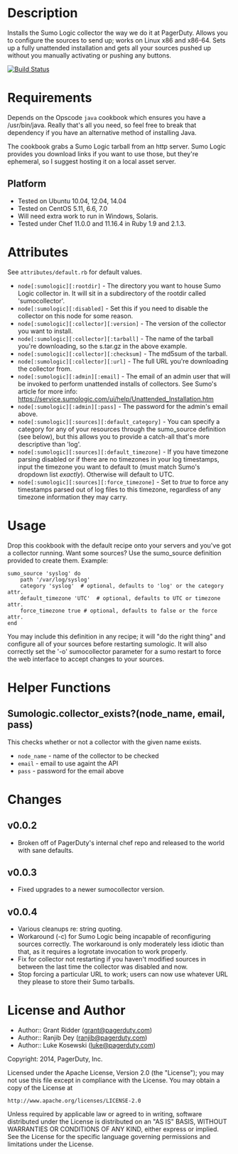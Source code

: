 Description
===========

Installs the Sumo Logic collector the way we do it at PagerDuty.  Allows you to
configure the sources to send up; works on Linux x86 and x86-64.  Sets up a
fully unattended installation and gets all your sources pushed up without you
manually activating or pushing any buttons.

[![Build Status](https://travis-ci.org/PagerDuty/chef-sumologic.svg)](https://travis-ci.org/PagerDuty/chef-sumologic)

Requirements
============

Depends on the Opscode `java` cookbook which ensures you have a /usr/bin/java.
Really that's all you need, so feel free to break that dependency if you
have an alternative method of installing Java.

The cookbook grabs a Sumo Logic tarball from an http server.  Sumo Logic
provides you download links if you want to use those, but they're ephemeral, so
I suggest hosting it on a local asset server.

Platform
--------

* Tested on Ubuntu 10.04, 12.04, 14.04
* Tested on CentOS 5.11, 6.6, 7.0
* Will need extra work to run in Windows, Solaris.
* Tested under Chef 11.0.0 and 11.16.4 in Ruby 1.9 and 2.1.3.

Attributes
==========

See `attributes/default.rb` for default values.

* `node[:sumologic][:rootdir]` - The directory you want to house Sumo Logic
  collector in.  It will sit in a subdirectory of the rootdir called
  'sumocollector'.
* `node[:sumologic][:disabled]` - Set this if you need to disable the collector
  on this node for some reason.
* `node[:sumologic][:collector][:version]` - The version of the collector you
  want to install.
* `node[:sumologic][:collector][:tarball]` - The name of the tarball you're
  downloading, so the s.tar.gz in the above example.
* `node[:sumologic][:collector][:checksum]` - The md5sum of the tarball.
* `node[:sumologic][:collector][:url]` - The full URL you're downloading the
  collector from.
* `node[:sumologic][:admin][:email]` - The email of an admin user that will
  be invoked to perform unattended installs of collectors.  See Sumo's article
  for more info:
    https://service.sumologic.com/ui/help/Unattended_Installation.htm
* `node[:sumologic][:admin][:pass]` - The password for the admin's email above.
* `node[:sumologic][:sources][:default_category]` - You can specify a category
  for any of your resources through the sumo\_source definition (see below), but
  this allows you to provide a catch-all that's more descriptive than 'log'.
* `node[:sumologic][:sources][:default_timezone]` - If you have timezone parsing
  disabled or if there are no timezones in your log timestamps, input the
  timezone you want to default to (must match Sumo's dropdown list *exactly*).
  Otherwise will default to UTC.
* `node[:sumologic][:sources][:force_timezone]` - Set to *true* to force any
  timestamps parsed out of log files to this timezone, regardless of any
  timezone information they may carry.

Usage
=====

Drop this cookbook with the default recipe onto your servers and you've got
a collector running.  Want some sources?  Use the sumo\_source definition
provided to create them.  Example:

    sumo_source 'syslog' do
        path '/var/log/syslog'
        category 'syslog'  # optional, defaults to 'log' or the category attr.
        default_timezone 'UTC'  # optional, defaults to UTC or timezone attr.
        force_timezone true # optional, defaults to false or the force attr.
    end

You may include this definition in any recipe; it will "do the right thing" and
configure all of your sources before restarting sumologic.  It will also
correctly set the '-o' sumocollector parameter for a sumo restart to force the
web interface to accept changes to your sources.

Helper Functions
==============

Sumologic.collector_exists?(node_name, email, pass)
---------------------------------------------------

This checks whether or not a collector with the given name exists.

* `node_name` - name of the collector to be checked
* `email` - email to use againt the API
* `pass` - password for the email above

Changes
=======

## v0.0.2

* Broken off of PagerDuty's internal chef repo and released to the world with
  sane defaults.

## v0.0.3

* Fixed upgrades to a newer sumocollector version.

## v0.0.4

* Various cleanups re: string quoting.
* Workaround (-c) for Sumo Logic being incapable of reconfiguring sources
  correctly.  The workaround is only moderately less idiotic than that, as it
  requires a logrotate invocation to work properly.
* Fix for collector not restarting if you haven't modified sources in between
  the last time the collector was disabled and now.
* Stop forcing a particular URL to work; users can now use whatever URL they
  please to store their Sumo tarballs.

License and Author
==================

* Author:: Grant Ridder (<grant@pagerduty.com>)
* Author:: Ranjib Dey (<ranjib@pagerduty.com>)
* Author:: Luke Kosewski (<luke@pagerduty.com>)

Copyright:  2014, PagerDuty, Inc.

Licensed under the Apache License, Version 2.0 (the "License");
you may not use this file except in compliance with the License.
You may obtain a copy of the License at

    http://www.apache.org/licenses/LICENSE-2.0

Unless required by applicable law or agreed to in writing, software
distributed under the License is distributed on an "AS IS" BASIS,
WITHOUT WARRANTIES OR CONDITIONS OF ANY KIND, either express or implied.
See the License for the specific language governing permissions and
limitations under the License.
